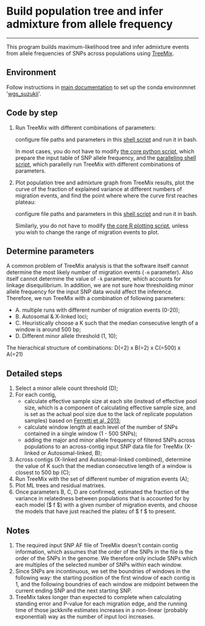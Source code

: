 # Build population tree and infer admixture from allele frequency

----
This program builds maximum-likelihood tree and infer admixture events from allele frequencies of SNPs across populations using [TreeMix](https://journals.plos.org/plosgenetics/article?id=10.1371/journal.pgen.1002967).

## Environment
Follow instructions in [main documentation](../README.md) to set up the conda environmnet '[wgs_suzukii](../conda_environment/wgs_suzukii.yml)'.

## Code by step
1. Run TreeMix with different combinations of parameters:

	configure file paths and parameters in this [shell script](code/run_ML_tree.sh) and run it in bash.

	In most cases, you do not have to modify [the core python script](code/prep_input_forTreeMix_efs.py), which prepare the input table of SNP allele frequency, and the [paralleling shell script](code/TreeMix.sh), which parallelly run TreeMix with different combinations of parameters.

2. Plot population tree and admixture graph from TreeMix results, plot the curve of the fraction of explained variance at different numbers of migration events, and find the point where where the curve first reaches plateau:

	configure file paths and parameters in this [shell script](code/run_plot_ML_tree.sh) and run it in bash. 

	Similarly, you do not have to modify [the core R plotting script](code/plot_ML_tree.R), unless you wish to change the range of migration events to plot.

## Determine parameters
A common problem of TreeMix analysis is that the software itself cannot determine the most likely number of migration events (`-m` parameter). Also itself cannot determine the value of `-k` parameter, which accounts for linkage disequilibrium. In addition, we are not sure how thresholding minor allele frequency for the input SNP data would affect the inference. Therefore, we run TreeMix with a combination of following parameters:

* A. multiple runs with different number of migration events (0-20);
* B. Autosomal & X-linked loci;
* C. Heuristically choose a K such that the median consecutive length of a window is around 500 bp;
* D. Different minor allele threshold (1, 10);

The hierachical structure of combinations: D(=2) x B(=2) x C(=500) x A(=21)

## Detailed steps
1. Select a minor allele count threshold (D);
2. For each contig, 
	* calculate effective sample size at each site (instead of effective pool size, which is a component of calculating effective sample size, and is set as the actual pool size due to the lack of replicate population samples) based on [Ferretti et al, 2013](10.1111/mec.12522);
	* calculate window length at each level of the number of SNPs contained in a single window (1 - 500 SNPs);
	* adding the major and minor allele frequency of filtered SNPs across populations to an across-contig input SNP data file for TreeMix (X-linked or Autosomal-linked, B);
3. Across contigs (X-linked and Autosomal-linked combined), determine the value of K such that the median consecutive length of a window is closest to 500 bp (C);
4. Run TreeMix with the set of different number of migration events (A);
5. Plot ML trees and residual matrixes.
6. Once parameters B, C, D are confirmed, estimated the fraction of the variance in relatedness between populations that is accounted for by each model ($ f $) with a given number of migration events, and choose the models that have just reached the plateu of $ f $ to present.

## Notes
1. The required input SNP AF file of TreeMix doesn't contain contig information, which assumes that the order of the SNPs in the file is the order of the SNPs in the genome. We therefore only include SNPs which are multiples of the selected number of SNPs within each window.
2. Since SNPs are incontinuous, we set the boundries of windows in the following way: the starting position of the first window of each contig is 1, and the following boundries of each window are midpoint between the current ending SNP and the next starting SNP.
3. TreeMix takes longer than expected to complete when calculating standing error and P-value for each migration edge, and the running time of those jackknife estimates increases in a non-linear (probably exponential) way as the number of input loci increases. 
